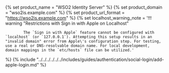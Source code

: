 {% set product_name = "WSO2 Identity Server" %}
{% set product_domain = "wso2is.example.com" %}
{% set product_url_format = "https://wso2is.example.com" %}
{% set localhost_warning_note =
        '!!! warning "Restrictions with Sign in with Apple on Localhost"

            The `Sign in with Apple` feature cannot be configured with `localhost` (or `127.0.0.1`). Attempting this setup results in an "invalid domain" error from Apple\'s configuration step. For testing, use a real or DNS-resolvable domain name. For local development, domain mappings in the `etc/hosts` file can be utilized.'
%}
{% include "../../../../../../includes/guides/authentication/social-login/add-apple-login.md" %}